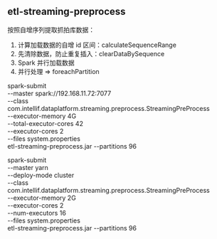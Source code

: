 ## etl-streaming-preprocess

按照自增序列提取抓拍库数据：

1. 计算加载数据的自增 id 区间：calculateSequenceRange
2. 先清除数据，防止重复插入：clearDataBySequence
3. Spark 并行加载数据
4. 并行处理 => foreachPartition

spark-submit \
--master spark://192.168.11.72:7077 \
--class com.intellif.dataplatform.streaming.preprocess.StreamingPreProcess \
--executor-memory 4G \
--total-executor-cores 42 \
--executor-cores 2 \
--files system.properties \
etl-streaming-preprocess.jar --partitions 96

spark-submit \
--master yarn \
--deploy-mode cluster \
--class com.intellif.dataplatform.streaming.preprocess.StreamingPreProcess \
--executor-memory 2G \
--executor-cores 2 \
--num-executors 16 \
--files system.properties \
etl-streaming-preprocess.jar --partitions 96